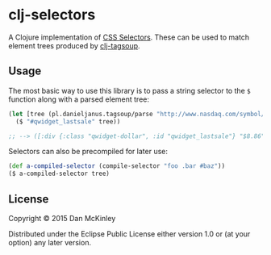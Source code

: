 # clj-selectors

A Clojure implementation of [CSS Selectors](http://www.w3.org/TR/css3-selectors/). These can be used to match element trees produced by [clj-tagsoup](https://github.com/nathell/clj-tagsoup).

## Usage

The most basic way to use this library is to pass a string selector to the `$` function along with a parsed element tree:

```clojure
(let [tree (pl.danieljanus.tagsoup/parse "http://www.nasdaq.com/symbol/etsy")]
  ($ "#qwidget_lastsale" tree))

;; --> ([:div {:class "qwidget-dollar", :id "qwidget_lastsale"} "$8.86"])
```

Selectors can also be precompiled for later use:

```clojure
(def a-compiled-selector (compile-selector "foo .bar #baz"))
($ a-compiled-selector tree)
```

## License

Copyright © 2015 Dan McKinley

Distributed under the Eclipse Public License either version 1.0 or (at your option) any later version.
